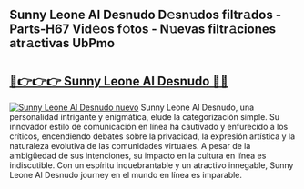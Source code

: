 ## Sunny Leone Al Desnudo D𝚎sn𝚞dos filtr𝚊dos - Parts-H67 Vid𝚎os f𝚘tos - N𝚞evas filtr𝚊ciones atr𝚊ctivas UbPmo

# <h2><a href="http://mb65lm.tromn.icu/?c=Sunny+Leone+Al+Desnudo">🔗👉👉👉 Sunny Leone Al Desnudo 🔗🔗</a></h2>

[![Sunny Leone Al Desnudo nuevo](https://i.imgur.com/pEAQMta.gif)](http://mb65lm.tromn.icu/?c=Sunny+Leone+Al+Desnudo)
Sunny Leone Al Desnudo, una personalidad intrigante y enigmática, elude la categorización simple. Su innovador estilo de comunicación en línea ha cautivado y enfurecido a los críticos, encendiendo debates sobre la privacidad, la expresión artística y la naturaleza evolutiva de las comunidades virtuales. A pesar de la ambigüedad de sus intenciones, su impacto en la cultura en línea es indiscutible. Con un espíritu inquebrantable y un atractivo innegable, Sunny Leone Al Desnudo journey en el mundo en línea es imparable.
